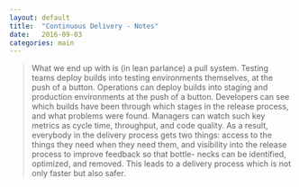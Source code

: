 ```yaml
---
layout: default
title:  "Continuous Delivery - Notes"
date:   2016-09-03
categories: main
---
```


> What we end up with is (in lean parlance) a pull system. Testing teams deploy
> builds into testing environments themselves, at the push of a button. Operations 
> can deploy builds into staging and production environments at the push of a 
> button. Developers can see which builds have been through which stages in the 
> release process, and what problems were found. Managers can watch such key 
> metrics as cycle time, throughput, and code quality. As a result, everybody in the 
> delivery process gets two things: access to the things they need when they need 
> them, and visibility into the release process to improve feedback so that bottle-
> necks can be identified, optimized, and removed. This leads to a delivery process 
> which is not only faster but also safer.
